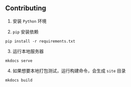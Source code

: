 ## Contributing

1. 安装 `Python` 环境

2. `pip` 安装依赖

```
pip install -r requirements.txt
```

3. 运行本地服务器

```
mkdocs serve
```

4. 如果想要本地打包测试，运行构建命令，会生成 `site` 目录

```
mkdocs build
```
